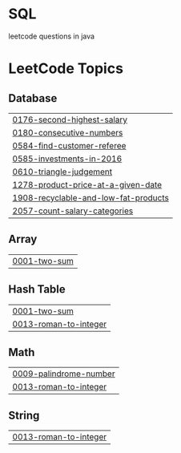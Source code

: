 # SQL
leetcode questions in java

<!---LeetCode Topics Start-->
# LeetCode Topics
## Database
|  |
| ------- |
| [0176-second-highest-salary](https://github.com/sumit778285/SQL/tree/master/0176-second-highest-salary) |
| [0180-consecutive-numbers](https://github.com/sumit778285/SQL/tree/master/0180-consecutive-numbers) |
| [0584-find-customer-referee](https://github.com/sumit778285/SQL/tree/master/0584-find-customer-referee) |
| [0585-investments-in-2016](https://github.com/sumit778285/SQL/tree/master/0585-investments-in-2016) |
| [0610-triangle-judgement](https://github.com/sumit778285/SQL/tree/master/0610-triangle-judgement) |
| [1278-product-price-at-a-given-date](https://github.com/sumit778285/SQL/tree/master/1278-product-price-at-a-given-date) |
| [1908-recyclable-and-low-fat-products](https://github.com/sumit778285/SQL/tree/master/1908-recyclable-and-low-fat-products) |
| [2057-count-salary-categories](https://github.com/sumit778285/SQL/tree/master/2057-count-salary-categories) |
## Array
|  |
| ------- |
| [0001-two-sum](https://github.com/sumit778285/SQL/tree/master/0001-two-sum) |
## Hash Table
|  |
| ------- |
| [0001-two-sum](https://github.com/sumit778285/SQL/tree/master/0001-two-sum) |
| [0013-roman-to-integer](https://github.com/sumit778285/SQL/tree/master/0013-roman-to-integer) |
## Math
|  |
| ------- |
| [0009-palindrome-number](https://github.com/sumit778285/SQL/tree/master/0009-palindrome-number) |
| [0013-roman-to-integer](https://github.com/sumit778285/SQL/tree/master/0013-roman-to-integer) |
## String
|  |
| ------- |
| [0013-roman-to-integer](https://github.com/sumit778285/SQL/tree/master/0013-roman-to-integer) |
<!---LeetCode Topics End-->
